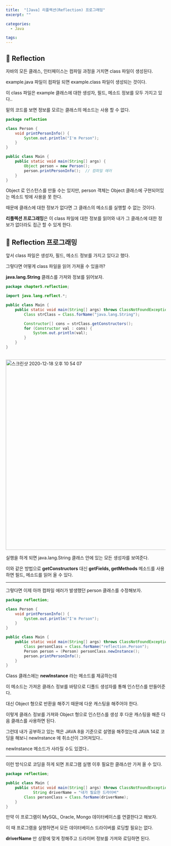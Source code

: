 ```yaml
---
title:  "[Java] 리플렉션(Reflection) 프로그래밍"
excerpt: ""

categories:
  - Java

tags:
---
```


## 🍪 Reflection

자바의 모든 클래스, 인터페이스는 컴파일 과정을 거치면 class 파일이 생성된다.

example.java 파일이 컴파일 되면 example.class 파일이 생성되는 것이다.

이 class 파일은 example 클래스에 대한 생성자, 필드, 메소드 정보를 모두 가지고 있다..

밑의 코드를 보면 정보를 모르는 클래스의 메소드는 사용 할 수 없다.

```java
package reflection

class Person {
    void printPersonInfo() {
        System.out.println("I'm Person");
    }
}

public class Main {
    public static void main(String[] args) {
        Object person = new Person();
        person.printPersonInfo();  // 컴파일 에러
    }
}
```

Object 로 인스턴스를 만들 수는 있지만, person 객체는 Object 클래스에 구현되어있는 메소드 밖에 사용을 못 한다.

때문에 클래스에 대한 정보가 없다면 그 클래스의 메소드를 실행할 수 없는 것이다.

**리플렉션 프로그래밍**은 이 class 파일에 대한 정보를 읽어와 내가 그 클래스에 대한 정보가 없더라도 접근 할 수 있게 한다.

## 🎂 Reflection 프로그래밍

앞서 class 파일은 생성자, 필드, 메소드 정보를 가지고 있다고 했다.

그렇다면 어떻게 class 파일을 읽어 가져올 수 있을까?

**java.lang.String** 클래스를 가져와 정보를 읽어보자.

```java
package chapter5.reflection;

import java.lang.reflect.*;

public class Main {
    public static void main(String[] args) throws ClassNotFoundException {
        Class strClass = Class.forName("java.lang.String");

        Constructor[] cons = strClass.getConstructors();
        for (Constructor val : cons) {
            System.out.println(val);
        }
    }
}
```

 <br>

<img width="600" alt="스크린샷 2020-12-18 오후 10 54 07" src="https://user-images.githubusercontent.com/54533309/102622113-f0b75500-4183-11eb-9eb1-f2085d0ef715.png">

실행을 하게 되면 java.lang.String 클래스 안에 있는 모든 생성자를 보여준다.

이와 같은 방법으로 **getConstructors** 대신 **getFields, getMethods** 메소드를 사용하면 필드, 메소드를 읽어 올 수 있다.

---

그렇다면 이제 아까 컴파일 에러가 발생했던 person 클래스를 수정해보자.

```java
package reflection;

class Person {
    void printPersonInfo() {
        System.out.println("I'm Person");
    }
}

public class Main {
    public static void main(String[] args) throws ClassNotFoundException, InstantiationException, IllegalAccessException {
        Class personClass = Class.forName("reflection.Person");
        Person person = (Person) personClass.newInstance();
        person.printPersonInfo();
    }
}
```

Class 클래스에는 **newInstance** 라는 메소드를 제공하는데

이 메소드는 가져온 클래스 정보를 바탕으로 디폴드 생성자를 통해 인스턴스를 만들어준다.

대신 Object 형으로 반환을 해주기 때문에 다운 캐스팅을 해주어야 한다.

이렇게 클래스 정보를 가져와 Object 형으로 인스턴스를 생성 후 다운 캐스팅을 해준 다음 클래스를 사용하면 된다.

그런데 내가 공부하고 있는 책은 JAVA 8을 기준으로 설명을 해주었는데 JAVA 14로 코딩을 해보니 newInstance 에 취소선이 그어져있다..

newInstance 메소드가 사라질 수도 있겠다..

---

이런 방식으로 코딩을 하게 되면 프로그램 실행 이후 필요한 클래스만 가져 올 수 있다.

```java
package reflection;

public class Main {
    public static void main(String[] args) throws ClassNotFoundException, InstantiationException, IllegalAccessException {
    		String driverName = "내가 필요한 드라이버"
        Class personClass = Class.forName(driverName);
    }
}
```

만약 이 프로그램이 MySQL, Oracle, Mongo 데이터베이스를 연결한다고 해보자.

이 때 프로그램을 실행하면서 모든 데이터베이스 드라이버를 로딩할 필요는 없다.

**driverName** 만 상황에 맞게 정해주고 드라이버 정보를 가져와 로딩하면 된다.

<br>

